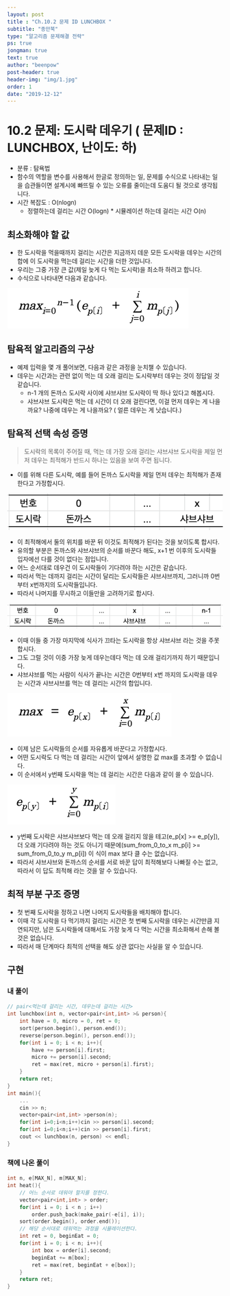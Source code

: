 ```yaml
---
layout: post
title : "Ch.10.2 문제 ID LUNCHBOX "
subtitle: "종만북"
type: "알고리즘 문제해결 전략"
ps: true
jongman: true
text: true
author: "beenpow"
post-header: true
header-img: "img/1.jpg"
order: 1
date: "2019-12-12"
---
```


# 10.2 문제: 도시락 데우기 ( 문제ID : LUNCHBOX, 난이도: 하)
[algo]: <https://algospot.com/judge/problem/read/LUNCHBOX>
- 분류 : 탐욕법
- 함수의 역할을 변수를 사용해서 한글로 정의하는 일, 문제를 수식으로 나타내는 일을 습관들이면
  설계시에 빠뜨릴 수 있는 오류를 줄이는데 도움디 될 것으로 생각됩니다.
- 시간 복잡도 : O(nlogn)
    - 정렬하는데 걸리는 시간 O(logn) * 시뮬레이션 하는데 걸리는 시간 O(n)



## 최소화해야 할 값

- 한 도시락을 먹을때까지 걸리는 시간은 지금까지 데운 모든 도시락을 데우는 시간의 합에 이 도시락을
  먹는데 걸리는 시간을 더한 것입니다.
- 우리는 그중 가장 큰 값(제일 늦게 다 먹는 도시락)을 최소하 하려고 합니다.
- 수식으로 나타내면 다음과 같습니다.

![img1](/img/2019-12-12-Jongman-ch10-2-1.png)

## 탐욕적 알고리즘의 구상
- 예제 입력을 몇 개 풀어보면, 다음과 같은 과정을 눈치챌 수 있습니다.
- 데우는 시간과는 관련 없이 먹는 데 오래 걸리는 도시락부터 데우는 것이 정답일 것 같습니다.
    - n-1 개의 돈까스 도시락 사이에 샤브샤브 도시락이 딱 하나 있다고 해봅시다.
    - 샤브샤브 도시락은 먹는 데 시간이 더 오래 걸린다면, 이걸 먼저 데우는 게 나을까요? 나중에 데우는
      게 나을까요? ( 얼른 데우는 게 낫습니다.)

## 탐욕적 선택 속성 증명 

> 도시락의 목록이 주어질 때, 먹는 데 가장 오래 걸리는 샤브샤브 도시락을 제일 먼저 데우는 최적해가
> 반드시 하나는 있음을 보여 주면 됩니다.

- 이를 위해 다른 도시락, 예를 들어 돈까스 도시락을 제일 먼저 데우는 최적해가 존재한다고 가정합시다.

![img2](/img/2019-12-12-Jongman-ch10-2-2.png)

- 이 최적해에서 둘의 위치를 바꾼 뒤 이것도 최적해가 된다는 것을 보이도록 합시다.
- 유의할 부분은 돈까스와 샤브샤브의 순서를 바꾼다 해도, x+1 번 이후의 도시락들 입자에선 다를 것이
  없다는 점입니다.
- 어느 순서대로 데우건 이 도시락들이 기다려야 하는 시간은 같습니다.
- 따라서 먹는 데까지 걸리는 시간이 달리는 도시락들은 샤브샤브까지, 그러니까 0번부터 x번까지의
  도시락들입니다.
- 따라서 나머지를 무시하고 이들만을 고려하기로 합시다.

![img3](/img/2019-12-12-Jongman-ch10-2-3.png)

- 이때 이들 중 가장 마지막에 식사가 끄타는 도시락을 항상 샤브샤브 라는 것을 주못합시다.
- 그도 그럴 것이 이중 가장 늦게 데우는데다 먹는 데 오래 걸리기까지 하기 때문입니다.
- 샤브샤브를 먹는 사람이 식사가 끝나는 시간은 0번부터 x번 까지의 도시락을 데우는 시간과 샤브샤브를
  먹는 데 걸리는 시간의 합입니다.

![img4](/img/2019-12-12-Jongman-ch10-2-4.png)

- 이제 남은 도시락들의 순서를 자유롭게 바꾼다고 가정합시다.
- 어떤 도시락도 다 먹는 데 걸리는 시간이 앞에서 설명한 값 max를 초과할 수 없습니다.
- 이 순서에서  y번째 도시락을 먹는 데 걸리는 시간은 다음과 같이 쓸 수 있습니다.

![img5](/img/2019-12-12-Jongman-ch10-2-5.png)

- y번째 도시락은 샤브샤브보다 먹는 데 오래 걸리지 않을 테고(e_p[x] >= e_p[y]), 더 오래 기다려야 하는
  것도 아니기 때문에(sum_from_0_to_x m_p[i] >= sum_from_0_to_y m_p[i]) 이 식이 max 보다 클 수는 없습니다.
- 따라서 샤브샤브와 돈까스의 순서를 서로 바꾼 답이 최적해보다 나빠질 수는 없고, 따라서 이 답도
  최적해 라는 것을 알 수 있습니다.


## 최적 부분 구조 증명 

- 첫 번째 도시락을 정하고 나면 나머지 도시락들을 배치해야 합니다.
- 이때 각 도시락을 다 먹기까지 걸리는 시간은 첫 번째 도시락을 데우는 시간만큼 지연되지만, 남은
  도시락들에 대해서도 가장 늦게 다 먹는 시간을 최소화해서 손해 볼 것은 없습니다.
- 따라서 매 단계마다 최적의 선택을 해도 상관 없다는 사실을 알 수 있습니다.

## 구현

### 내 풀이
```cpp
// pair<먹는데 걸리는 시간, 데우는데 걸리는 시간>
int lunchbox(int n, vector<pair<int,int> >& person){
    int have = 0, micro = 0, ret = 0;
    sort(person.begin(), person.end());
    reverse(person.begin(), person.end());
    for(int i = 0; i < n; i++){
        have += person[i].first;
        micro += person[i].second;
        ret = max(ret, micro + person[i].first);
    }
    return ret;
}
int main(){
    ...
    cin >> n;
    vector<pair<int,int> >person(n);
    for(int i=0;i<n;i++)cin >> person[i].second;
    for(int i=0;i<n;i++)cin >> person[i].first;
    cout << lunchbox(n, person) << endl;
}
```

### 책에 나온 풀이
```cpp
int n, e[MAX_N], m[MAX_N];
int heat(){
    // 어느 순서로 데워야 할지를 정한다.
    vector<pair<int,int> > order;
    for(int i = 0; i < n ; i++)
        order.push_back(make_pair(-e[i], i));
    sort(order.begin(), order.end());
    // 해당 순서대로 데워먹는 과정을 시뮬레이션한다.
    int ret = 0, beginEat = 0;
    for(int i = 0; i < n; i++){
        int box = order[i].second;
        beginEat += m[box];
        ret = max(ret, beginEat + e[box]);
    }
    return ret;
}
```
